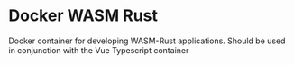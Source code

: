 # Docker WASM Rust

Docker container for developing WASM-Rust applications. Should be used in
conjunction with the Vue Typescript container
